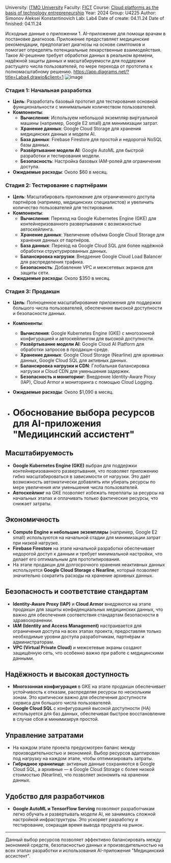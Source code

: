 University: [ITMO University](https://itmo.ru/ru/)
Faculty: [FICT](https://fict.itmo.ru)
Course: [Cloud platforms as the basis of technology entrepreneurship](https://itmo-ict-faculty.github.io/cloud-platforms-as-the-basis-of-technology-entrepreneurship/education/labs/)
Year: 2024
Group: U4225
Author: Simonov Aleksei Konstantinovich
Lab: Lab4
Date of create: 04.11.24
Date of finished: 04.11.24

Исходные данные о приложении
	1. AI-приложение для помощи врачам в постановке диагнозов. Приложение предоставляет медицинские рекомендации, предполагает диагнозы на основе симптомов и помогает определять потенциальные лекарственные взаимодействия. Такое AI-решение требует обработки данных в реальном времени, надёжной защиты данных и масштабируемости для поддержки растущего числа пользователей, по мере перехода от прототипа к полномасштабному решению.
https://app.diagrams.net/?title=Laba4.drawio&client=1
![image](https://github.com/user-attachments/assets/74d5020d-7440-4569-9384-68f8bf16d641)

### Стадия 1: Начальная разработка

- **Цель**: Разработать базовый прототип для тестирования основной функциональности с минимальным количеством пользователей.
- **Компоненты**:
  - **Вычисления**: Используем небольшой экземпляр виртуальной машины (например, Google E2 small) для минимизации затрат.
  - **Хранение данных**: Google Cloud Storage для хранения медицинских данных и модели AI.
  - **База данных**: Firebase Firestore для простой и недорогой NoSQL базы данных.
  - **Развёртывание модели AI**: Google AutoML для быстрой разработки и тестирования модели.
  - **Безопасность**: Настройка базовых IAM-ролей для ограничения доступа.
- **Ожидаемые расходы**: Около $60 в месяц.

### Стадия 2: Тестирование с партнёрами

- **Цель**: Масштабировать приложение для ограниченного доступа партнёров (например, медицинских специалистов) и увеличить количество пользователей для тестирования.
- **Компоненты**:
  - **Вычисления**: Переход на Google Kubernetes Engine (GKE) для контейнеризованного развертывания с возможностью автоскейлинга.
  - **Хранение данных**: Увеличение объёма Google Cloud Storage для хранения данных от партнёров.
  - **База данных**: Переход на Google Cloud SQL для более надёжной обработки структурированных данных.
  - **Балансировка нагрузки**: Внедрение Google Cloud Load Balancer для распределения трафика.
  - **Безопасность**: Добавление VPC и межсетевых экранов для защиты сети.
- **Ожидаемые расходы**: Около $350 в месяц.

### Стадия 3: Продакшн

- **Цель**: Полноценное масштабирование приложения для поддержки большого числа пользователей, обеспечение высокой доступности и безопасности данных.
- **Компоненты**:
  - **Вычисления**: Google Kubernetes Engine (GKE) с многозонной конфигурацией и автоскейлингом для высокой доступности.
  - **Развёртывание модели AI**: Google Cloud AI Platform для обработки запросов в продакшн-среде.
  - **Хранение данных**: Google Cloud Storage (Nearline) для архивных данных, Google Cloud SQL для активных данных.
  - **Балансировка нагрузки и CDN**: Глобальная балансировка нагрузки и Cloud CDN для уменьшения задержек.
  - **Безопасность и мониторинг**: Внедрение Identity-Aware Proxy (IAP), Cloud Armor и мониторинга с помощью Cloud Logging.
- **Ожидаемые расходы**: Около $1,090 в месяц.

- # Обоснование выбора ресурсов для AI-приложения "Медицинский ассистент"

## Масштабируемость
- **Google Kubernetes Engine (GKE)** выбран для поддержки контейнеризованного развертывания, что позволяет приложению гибко масштабироваться в зависимости от нагрузки. Это даёт возможность автоматически добавлять или убирать ресурсы по мере увеличения или уменьшения числа пользователей.
- **Автоскейлинг** на GKE позволяет избежать переплаты за ресурсы на начальных этапах и оплачивать только фактические ресурсы, что снижает затраты.

## Экономичность
- **Compute Engine и небольшие экземпляры** (например, Google E2 small) используются на начальной стадии для минимизации затрат при низкой нагрузке.
- **Firebase Firestore** на этапе начальной разработки обеспечивает недорогой доступ к данным и требует минимальной настройки, что делает его оптимальным для прототипирования.
- На этапе продакшн для долгосрочного хранения неактивных данных используется **Google Cloud Storage с Nearline**, который позволяет значительно сократить расходы на хранение архивных данных.

## Безопасность и соответствие стандартам
- **Identity-Aware Proxy (IAP)** и **Cloud Armor** внедряются на этапе продакшн для защиты конфиденциальных медицинских данных, что важно для обеспечения соответствия стандартам безопасности в здравоохранении.
- **IAM (Identity and Access Management)** настраивается для ограничения доступа на всех этапах проекта, предоставляя только необходимые уровни доступа разработчикам, партнёрам и администраторам.
- **VPC (Virtual Private Cloud)** и межсетевые экраны создают защищённую сеть, что особенно важно при работе с медицинскими данными.

## Надёжность и высокая доступность
- **Многозонная конфигурация** в GKE на этапе продакшн обеспечивает устойчивость к отказам, распределяя ресурсы по нескольким зонам. Это критически важно для обеспечения доступности сервиса для большого числа пользователей.
- **Google Cloud SQL** с конфигурацией высокой доступности (HA) используется для баз данных, обеспечивая быстрое восстановление в случае сбоя и минимизируя простой.

## Управление затратами
- На каждом этапе проекта предусмотрен баланс между производительностью и экономией. Выбор ресурсов адаптирован под нагрузку на каждом этапе, чтобы оптимизировать затраты.
- **Гибридное хранилище**: активные данные сохраняются в Google Cloud SQL, а архивные — в Google Cloud Storage с более низкой стоимостью (Nearline), что позволяет экономить на хранении данных.

## Удобство для разработчиков
- **Google AutoML и TensorFlow Serving** позволяют разработчикам легко обучать и развертывать модели AI, не занимаясь сложной настройкой инфраструктуры. Это ускоряет разработку и тестирование, сокращая время вывода продукта на рынок.

---

Данный выбор ресурсов позволяет эффективно балансировать между экономией средств, безопасностью данных и производительностью на всех этапах разработки и использования AI-приложения "Медицинский ассистент".


